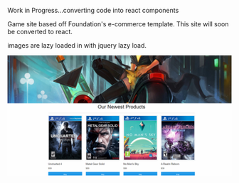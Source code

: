 Work in Progress...converting code into react components

Game site based off Foundation's e-commerce template. This site will soon be converted to react.

images are lazy loaded in with jquery lazy load.

![Alt text](screenshot.png)